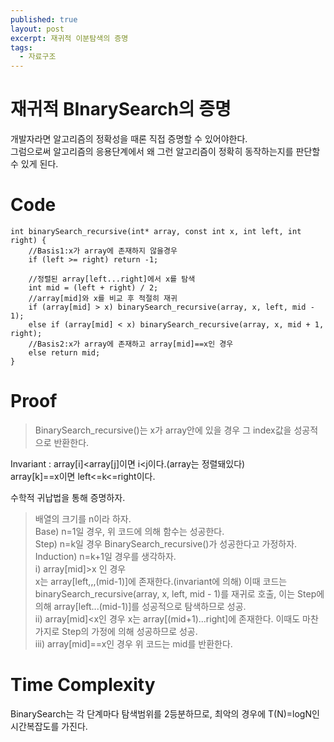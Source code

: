 ```yaml
---
published: true
layout: post
excerpt: 재귀적 이분탐색의 증명
tags:
  - 자료구조
---
```

# 재귀적 BInarySearch의 증명

개발자라면 알고리즘의 정확성을 때론 직접 증명할 수 있어야한다.  
그럼으로써 알고리즘의 응용단계에서 왜 그런 알고리즘이 정확히 동작하는지를 판단할 수 있게 된다.

# Code
```
int binarySearch_recursive(int* array, const int x, int left, int right) {
	//Basis1:x가 array에 존재하지 않을경우
	if (left >= right) return -1;

	//정렬된 array[left...right]에서 x를 탐색
	int mid = (left + right) / 2;
	//array[mid]와 x를 비교 후 적절히 재귀
	if (array[mid] > x) binarySearch_recursive(array, x, left, mid - 1);
	else if (array[mid] < x) binarySearch_recursive(array, x, mid + 1, right);
	//Basis2:x가 array에 존재하고 array[mid]==x인 경우
	else return mid;
}
```

# Proof

> BinarySearch_recursive()는 x가 array안에 있을 경우 그 index값을 성공적으로 반환한다.

Invariant : array[i]<array[j]이면 i<j이다.(array는 정렬돼있다)  
			array[k]==x이면 left<=k<=right이다.

수학적 귀납법을 통해 증명하자.  
> 배열의 크기를 n이라 하자.  
Base) n=1일 경우, 위 코드에 의해 함수는 성공한다.  
Step) n=k일 경우 BinarySearch_recursive()가 성공한다고 가정하자.  
Induction) n=k+1일 경우를 생각하자.  
			i) array[mid]>x 인 경우  
            	x는 array[left,,,(mid-1)]에 존재한다.(invariant에 의해) 이때 코드는 binarySearch_recursive(array, x, left, mid - 1)를 재귀로 호출, 이는 Step에 의해 array[left...(mid-1)]를 성공적으로 탐색하므로 성공.  
            ii) array[mid]<x인 경우
            	x는 array[(mid+1)...right]에 존재한다. 이때도 마찬가지로 Step의 가정에 의해 성공하므로 성공.  
            iii) array[mid]==x인 경우
            	위 코드는 mid를 반환한다.
               
# Time Complexity

BinarySearch는 각 단계마다 탐색범위를 2등분하므로, 최악의 경우에 T(N)=logN인 시간복잡도를 가진다.
